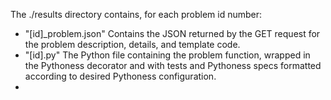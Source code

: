 The ./results directory contains, for each problem id number:
* "[id]_problem.json" Contains the JSON returned by the GET request for the problem description, details, and template code.
* "[id].py" The Python file containing the problem function, wrapped in the Pythoness decorator and with tests and Pythoness specs formatted according to desired Pythoness configuration.
* 